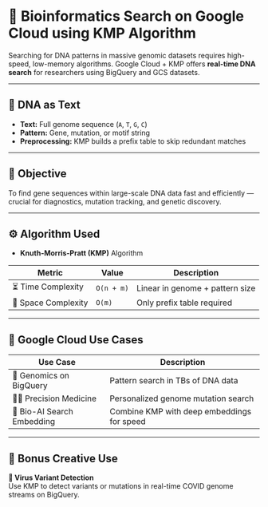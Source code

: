 # 🧬 Bioinformatics Search on Google Cloud using KMP Algorithm

Searching for DNA patterns in massive genomic datasets requires high-speed, low-memory algorithms. Google Cloud + KMP offers **real-time DNA search** for researchers using BigQuery and GCS datasets.

---

## 🧬 DNA as Text

- **Text:** Full genome sequence (`A`, `T`, `G`, `C`)  
- **Pattern:** Gene, mutation, or motif string  
- **Preprocessing:** KMP builds a prefix table to skip redundant matches

---

## 🎯 Objective

To find gene sequences within large-scale DNA data fast and efficiently — crucial for diagnostics, mutation tracking, and genetic discovery.

---

## ⚙️ Algorithm Used

- **Knuth-Morris-Pratt (KMP)** Algorithm

| Metric             | Value       | Description                      |
|--------------------|-------------|----------------------------------|
| ⏳ Time Complexity  | `O(n + m)`  | Linear in genome + pattern size |
| 🧠 Space Complexity | `O(m)`      | Only prefix table required      |

---

## 🧪 Google Cloud Use Cases

| Use Case                  | Description                                 |
|---------------------------|---------------------------------------------|
| 🧬 Genomics on BigQuery   | Pattern search in TBs of DNA data           |
| 👨‍⚕️ Precision Medicine    | Personalized genome mutation search         |
| 🧠 Bio-AI Search Embedding | Combine KMP with deep embeddings for speed |

---

## 🔮 Bonus Creative Use

**🧠 Virus Variant Detection**  
Use KMP to detect variants or mutations in real-time COVID genome streams on BigQuery.
